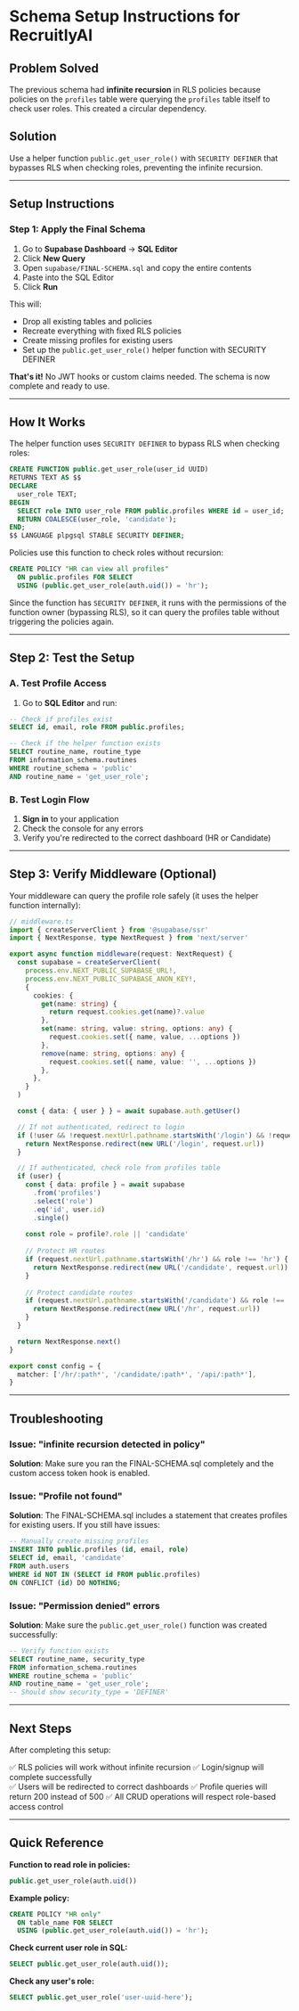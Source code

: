 # Schema Setup Instructions for RecruitlyAI

## Problem Solved
The previous schema had **infinite recursion** in RLS policies because policies on the `profiles` table were querying the `profiles` table itself to check user roles. This created a circular dependency.

## Solution
Use a helper function `public.get_user_role()` with `SECURITY DEFINER` that bypasses RLS when checking roles, preventing the infinite recursion.

---

## Setup Instructions

### Step 1: Apply the Final Schema

1. Go to **Supabase Dashboard** → **SQL Editor**
2. Click **New Query**
3. Open `supabase/FINAL-SCHEMA.sql` and copy the entire contents
4. Paste into the SQL Editor
5. Click **Run**

This will:
- Drop all existing tables and policies
- Recreate everything with fixed RLS policies
- Create missing profiles for existing users
- Set up the `public.get_user_role()` helper function with SECURITY DEFINER

**That's it!** No JWT hooks or custom claims needed. The schema is now complete and ready to use.

---

## How It Works

The helper function uses `SECURITY DEFINER` to bypass RLS when checking roles:

```sql
CREATE FUNCTION public.get_user_role(user_id UUID)
RETURNS TEXT AS $$
DECLARE
  user_role TEXT;
BEGIN
  SELECT role INTO user_role FROM public.profiles WHERE id = user_id;
  RETURN COALESCE(user_role, 'candidate');
END;
$$ LANGUAGE plpgsql STABLE SECURITY DEFINER;
```

Policies use this function to check roles without recursion:

```sql
CREATE POLICY "HR can view all profiles"
  ON public.profiles FOR SELECT
  USING (public.get_user_role(auth.uid()) = 'hr');
```

Since the function has `SECURITY DEFINER`, it runs with the permissions of the function owner (bypassing RLS), so it can query the profiles table without triggering the policies again.

---

## Step 2: Test the Setup

### A. Test Profile Access

1. Go to **SQL Editor** and run:

```sql
-- Check if profiles exist
SELECT id, email, role FROM public.profiles;

-- Check if the helper function exists
SELECT routine_name, routine_type 
FROM information_schema.routines 
WHERE routine_schema = 'public' 
AND routine_name = 'get_user_role';
```

### B. Test Login Flow

1. **Sign in** to your application
2. Check the console for any errors
3. Verify you're redirected to the correct dashboard (HR or Candidate)

---

## Step 3: Verify Middleware (Optional)

Your middleware can query the profile role safely (it uses the helper function internally):

```typescript
// middleware.ts
import { createServerClient } from '@supabase/ssr'
import { NextResponse, type NextRequest } from 'next/server'

export async function middleware(request: NextRequest) {
  const supabase = createServerClient(
    process.env.NEXT_PUBLIC_SUPABASE_URL!,
    process.env.NEXT_PUBLIC_SUPABASE_ANON_KEY!,
    {
      cookies: {
        get(name: string) {
          return request.cookies.get(name)?.value
        },
        set(name: string, value: string, options: any) {
          request.cookies.set({ name, value, ...options })
        },
        remove(name: string, options: any) {
          request.cookies.set({ name, value: '', ...options })
        },
      },
    }
  )

  const { data: { user } } = await supabase.auth.getUser()

  // If not authenticated, redirect to login
  if (!user && !request.nextUrl.pathname.startsWith('/login') && !request.nextUrl.pathname.startsWith('/signup')) {
    return NextResponse.redirect(new URL('/login', request.url))
  }

  // If authenticated, check role from profiles table
  if (user) {
    const { data: profile } = await supabase
      .from('profiles')
      .select('role')
      .eq('id', user.id)
      .single()
    
    const role = profile?.role || 'candidate'
    
    // Protect HR routes
    if (request.nextUrl.pathname.startsWith('/hr') && role !== 'hr') {
      return NextResponse.redirect(new URL('/candidate', request.url))
    }
    
    // Protect candidate routes
    if (request.nextUrl.pathname.startsWith('/candidate') && role !== 'candidate') {
      return NextResponse.redirect(new URL('/hr', request.url))
    }
  }

  return NextResponse.next()
}

export const config = {
  matcher: ['/hr/:path*', '/candidate/:path*', '/api/:path*'],
}
```

---

## Troubleshooting

### Issue: "infinite recursion detected in policy"
**Solution**: Make sure you ran the FINAL-SCHEMA.sql completely and the custom access token hook is enabled.

### Issue: "Profile not found"
**Solution**: The FINAL-SCHEMA.sql includes a statement that creates profiles for existing users. If you still have issues:

```sql
-- Manually create missing profiles
INSERT INTO public.profiles (id, email, role)
SELECT id, email, 'candidate'
FROM auth.users
WHERE id NOT IN (SELECT id FROM public.profiles)
ON CONFLICT (id) DO NOTHING;
```

### Issue: "Permission denied" errors
**Solution**: Make sure the `public.get_user_role()` function was created successfully:

```sql
-- Verify function exists
SELECT routine_name, security_type 
FROM information_schema.routines 
WHERE routine_schema = 'public' 
AND routine_name = 'get_user_role';
-- Should show security_type = 'DEFINER'
```

---

## Next Steps

After completing this setup:

✅ RLS policies will work without infinite recursion
✅ Login/signup will complete successfully  
✅ Users will be redirected to correct dashboards
✅ Profile queries will return 200 instead of 500
✅ All CRUD operations will respect role-based access control

---

## Quick Reference

**Function to read role in policies:**
```sql
public.get_user_role(auth.uid())
```

**Example policy:**
```sql
CREATE POLICY "HR only"
  ON table_name FOR SELECT
  USING (public.get_user_role(auth.uid()) = 'hr');
```

**Check current user role in SQL:**
```sql
SELECT public.get_user_role(auth.uid());
```

**Check any user's role:**
```sql
SELECT public.get_user_role('user-uuid-here');
```
